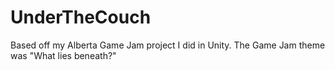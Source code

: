 # UnderTheCouch
Based off my Alberta Game Jam project I did in Unity. The Game Jam theme was "What lies beneath?"
